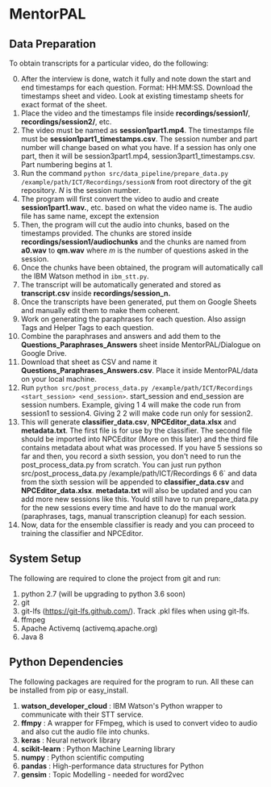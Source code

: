 # MentorPAL

Data Preparation
---------------
To obtain transcripts for a particular video, do the following:

  0. After the interview is done, watch it fully and note down the start and end timestamps for each question. Format: HH:MM:SS. Download the timestamps sheet and video. Look at existing timestamp sheets for exact format of the sheet.
  1. Place the video and the timestamps file inside **recordings/session1/**, **recordings/session2/**, etc.
  2. The video must be named as **session1part1.mp4**. The timestamps file must be **session1part1_timestamps.csv**. The session number and part number will change based on what you have. If a session has only one part, then it will be session3part1.mp4, session3part1_timestamps.csv. Part numbering begins at 1.
  3. Run the command `python src/data_pipeline/prepare_data.py /example/path/ICT/Recordings/sessionN` from root directory of the git repository. *N* is the session number.
  4. The program will first convert the video to audio and create **session1part1.wav.**, etc. based on what the video name is. The audio file has same name, except the extension
  5. Then, the program will cut the audio into chunks, based on the timestamps provided. The chunks are stored inside **recordings/session1/audiochunks** and the chunks are named from **a0.wav** to **qm.wav** where *m* is the number of questions asked in the session.
  6. Once the chunks have been obtained, the program will automatically call the IBM Watson method in `ibm_stt.py`.
  7. The transcript will be automatically generated and stored as **transcript.csv** inside **recordings/session_n.**
  8. Once the transcripts have been generated, put them on Google Sheets and manually edit them to make them coherent.
  9. Work on generating the paraphrases for each question. Also assign Tags and Helper Tags to each question.
  10. Combine the paraphrases and answers and add them to the **Questions_Paraphrases_Answers** sheet inside MentorPAL/Dialogue on Google Drive.
  11. Download that sheet as CSV and name it **Questions_Paraphrases_Answers.csv**. Place it inside MentorPAL/data on your local machine.
  12. Run `python src/post_process_data.py /example/path/ICT/Recordings <start_session> <end_session>`. start_session and end_session are session numbers. Example, giving 1 4 will make the code run from session1 to session4. Giving 2 2 will make code run only for session2.
  13. This will generate **classifier_data.csv**, **NPCEditor_data.xlsx** and **metadata.txt**. The first file is for use by the classifier. The second file should be imported into NPCEditor (More on this later) and the third file contains metadata about what was processed. If you have 5 sessions so far and then, you record a sixth session, you don't need to run the post_process_data.py from scratch. You can just run python src/post_process_data.py /example/path/ICT/Recordings 6 6` and data from the sixth session will be appended to **classifier_data.csv** and **NPCEditor_data.xlsx**. **metadata.txt** will also be updated and you can add more new sessions like this. Yould still have to run prepare_data.py for the new sessions every time and have to do the manual work (paraphrases, tags, manual transcription cleanup) for each session.
  14. Now, data for the ensemble classifier is ready and you can proceed to training the classifier and NPCEditor.
  
  
System Setup
------------
The following are required to clone the project from git and run:
  1. python 2.7 (will be upgrading to python 3.6 soon)
  2. git
  3. git-lfs (https://git-lfs.github.com/). Track .pkl files when using git-lfs.
  4. ffmpeg
  5. Apache Activemq (activemq.apache.org)
  6. Java 8
  
Python Dependencies
------------
The following packages are required for the program to run. All these can be installed from pip or easy_install.
  
  1. **watson_developer_cloud** : IBM Watson's Python wrapper to communicate with their STT service.
  2. **ffmpy** : A wrapper for FFmpeg, which is used to convert video to audio and also cut the audio file into chunks.
  3. **keras** : Neural network library
  4. **scikit-learn** : Python Machine Learning library
  5. **numpy** : Python scientific computing
  6. **pandas** : High-performance data structures for Python
  7. **gensim** : Topic Modelling - needed for word2vec
  
  
